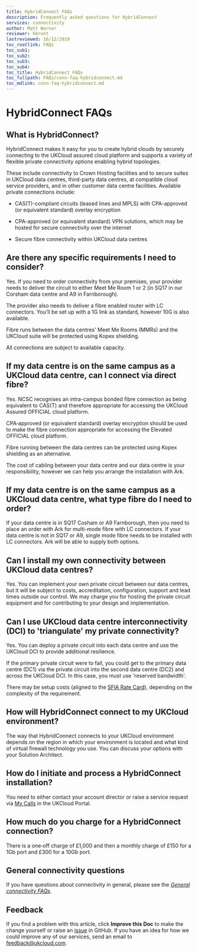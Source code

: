 ```yaml
---
title: HybridConnect FAQs
description: Frequently asked questions for HybridConnect
services: connectivity
author: Matt Warner
reviewer: hbrunt
lastreviewed: 16/12/2019
toc_rootlink: FAQs
toc_sub1: 
toc_sub2:
toc_sub3:
toc_sub4:
toc_title: HybridConnect FAQs
toc_fullpath: FAQs/conn-faq-hybridconnect.md
toc_mdlink: conn-faq-hybridconnect.md
---
```


# HybridConnect FAQs

## What is HybridConnect?

HybridConnect makes it easy for you to create hybrid clouds by securely connecting to the UKCloud assured cloud platform and supports a variety of flexible private connectivity options enabling hybrid topologies.

These include connectivity to Crown Hosting facilities and to secure suites in UKCloud data centres, third-party data centres, at compatible cloud service providers, and in other customer data centre facilities.
Available private connections include:

- CAS(T)-compliant circuits (leased lines and MPLS) with CPA-approved (or equivalent standard) overlay encryption

- CPA-approved (or equivalent standard) VPN solutions, which may be hosted for secure connectivity over the internet

- Secure fibre connectivity within UKCloud data centres

## Are there any specific requirements I need to consider?

Yes. If you need to order connectivity from your premises, your provider needs to deliver the circuit to either Meet Me Room 1 or 2 (in SQ17 in our Corsham data centre and A9 in Farnborough).

The provider also needs to deliver a fibre enabled router with LC connectors. You'll be set up with a 1G link as standard, however 10G is also available.

Fibre runs between the data centres' Meet Me Rooms (MMRs) and the UKCloud suite will be protected using Kopex shielding.

All connections are subject to available capacity.

## If my data centre is on the same campus as a UKCloud data centre, can I connect via direct fibre?

Yes. NCSC recognises an intra-campus bonded fibre connection as being equivalent to CAS(T) and therefore appropriate for accessing the UKCloud Assured OFFICIAL cloud platform.

CPA‑approved (or equivalent standard) overlay encryption should be used to make the fibre connection appropriate for accessing the Elevated OFFICIAL cloud platform.

Fibre running between the data centres can be protected using Kopex shielding as an alternative.

The cost of cabling between your data centre and our data centre is your responsibility, however we can help you arrange the installation with Ark.

## If my data centre is on the same campus as a UKCloud data centre, what type fibre do I need to order?

If your data centre is in SQ17 Cosham or A9 Farnborough, then you need to place an order with Ark for multi-mode fibre with LC connectors. If your data centre is not in SQ17 or A9, single mode fibre needs to be installed with LC connectors. Ark will be able to supply both options.

## Can I install my own connectivity between UKCloud data centres?

Yes. You can implement your own private circuit between our data centres, but it will be subject to costs, accreditation, configuration, support and lead times outside our control. We may charge you for hosting the private circuit equipment and for contributing to your design and implementation.

## Can I use UKCloud data centre interconnectivity (DCI) to 'triangulate' my private connectivity?

Yes. You can deploy a private circuit into each data centre and use the UKCloud DCI to provide additional resilience.

If the primary private circuit were to fail, you could get to the primary data centre (DC1) via the private circuit into the second data centre (DC2) and across the UKCloud DCI. In this case, you must use 'reserved bandwidth'.

There may be setup costs (aligned to the [SFIA Rate Card](http://www.ukcloud.com/sfia)), depending on the complexity of the requirement.

## How will HybridConnect connect to my UKCloud environment?

The way that HybridConnect connects to your UKCloud environment depends on the region in which your environment is located and what kind of virtual firewall technology you use. You can discuss your options with your Solution Architect.

## How do I initiate and process a HybridConnect installation?

You need to either contact your account director or raise a service request via [My Calls](https://portal.skyscapecloud.com/support/ivanti) in the UKCloud Portal.

## How much do you charge for a HybridConnect connection?

There is a one‑off charge of £1,000 and then a monthly charge of £150 for a 1Gb port and £300 for a 10Gb port.

## General connectivity questions 

If you have questions about connectivity in general, please see the [*General connectivity FAQs*](conn-faq.md).

## Feedback

If you find a problem with this article, click **Improve this Doc** to make the change yourself or raise an [issue](https://github.com/UKCloud/documentation/issues) in GitHub. If you have an idea for how we could improve any of our services, send an email to <feedback@ukcloud.com>.
